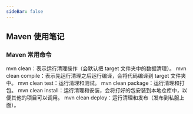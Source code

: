 ```yaml
---
sideBar: false
---
```


## Maven 使用笔记

### Maven 常用命令

mvn clean：表示运行清理操作（会默认把 target 文件夹中的数据清理）。
mvn clean compile：表示先运行清理之后运行编译，会将代码编译到 target 文件夹中。
mvn clean test：运行清理和测试。
mvn clean package：运行清理和打包。
mvn clean install：运行清理和安装，会将打好的包安装到本地仓库中，以便其他的项目可以调用。
mvn clean deploy：运行清理和发布（发布到私服上面）。
